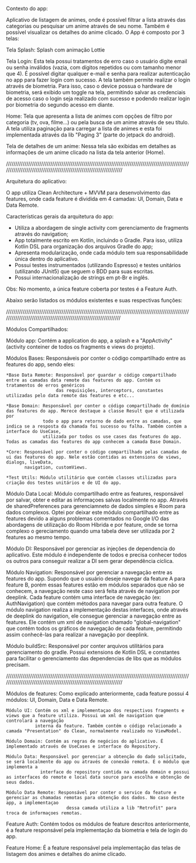 Contexto do app:

Aplicativo de listagem de animes, onde é possível filtrar a lista através das categorias ou pesquisar um anime através de seu nome. Também é possível visualizar os
detalhes do anime clicado. O App é composto por 3 telas:

Tela Splash: Splash com animação Lottie

Tela Login: Esta tela possui tratamentos de erro caso o usuário digite email ou senha inválidos (vazia, com dígitos repetidos ou com tamanho menor que
4). É possível digitar qualquer e-mail e senha para realizar autenticação no app para fazer login com sucesso. A tela também permite realizar o login
através de biometria. Para isso, caso o device possua o hardware de biometria, será exibido um toggle na tela, permitindo salvar as credenciais de
acesso caso o login seja realizado com sucesso e podendo realizar login por biometria do segundo acesso em diante.

Home: Tela que apresenta a lista de animes com opções de filtro por categoria (tv, ova, filme...) ou pela busca de um anime através de seu título. A
tela utiliza paginação para carregar a lista de animes e esta foi implementada através da lib "Paging 3" (parte do jetpack do android).

Tela de detalhes de um anime: Nessa tela são exibidas em detalhes as informações de um anime clicado na lista da tela anterior (Home).

//////////////////////////////////////////////////////////////////////////////////////////////////////////////////////////////////////////////////////////////////

Arquitetura do aplicativo:

O app utiliza Clean Architecture + MVVM para desenvolvimento das features, onde cada feature é dividida em 4 camadas: UI, Domain, Data e Data Remote.

Características gerais da arquitetura do app:

* Utiliza a abordagem de single activity com gerenciamento de fragments através do navigation;
* App totalmente escrito em Kotlin, incluindo o Gradle. Para isso, utiliza Kotlin DSL para organização dos arquivos Gradle do app;
* Apresenta modularização, onde cada módulo tem sua responsabilidade única dentro do aplicativo.
* Possui testes instrumentados (utilizando Espresso) e testes unitários (utilizando JUnit5) que seguem o BDD para suas escritas.
* Possui internacionalização de strings em pt-Br e inglês.

Obs: No momento, a única feature coberta por testes é a Feature Auth.

Abaixo serão listados os módulos existentes e suas respectivas funções:

/////////////////////////////////////////////////////////////////////////////////////////////////////////////////////////////////////////////////////////////////

Módulos Compartilhados:

Módulo app: Contém a application do app, a splash e a "AppActivity" (activity conteiner de todos os fragments e views do projeto).

Módulos Bases: Responsáveis por conter o código compartilhado entre as features do app, sendo eles:

    *Base Data Remote: Responsável por guardar o código compartilhado entre as camadas data remote das features do app. Contém os tratamentos de erros genéricos 
                       das requisições, interceptors, constantes utilizadas pelo data remote das features e etc...
      
    *Base Domain: Responsável por conter o código compartilhado de domínio das features do app. Merece destaque a classe Result que é utilizada por
                  todo o app para retorno de dado entre as camadas, que indica se a resposta da chamada foi sucesso ou falha. Também contém a interface do UseCase,
                  utilizada por todos os use cases das features do app. Todas as camadas das features do app conhecem a camada Base Domain.
                  
    *Core: Responsável por conter o código compartilhado pelas camadas de ui das features do app. Nele estão contidas as extensions de views, dialogs, liveData,
           navigation, customViews.
           
    *Test Utils: Módulo utilitário que contém classes utilizadas para criação dos testes unitários e de UI do app.

Módulo Data Local: Módulo compartilhado entre as features, responsável por salvar, obter e editar as informaçoes salvas localmente no app. Através de
sharedPreferences para gerenciamneto de dados simples e Room para dados complexos. Optei por deixar este módulo compartilhado entre as features devido
a alguns problemas comentados no Google I/O das abordagens de utilização do Room Híbrida e por feature, onde se torna complexo o gereciamento quando
uma tabela deve ser utilizada por 2 features ao mesmo tempo.

Módulo DI: Responsável por gerenciar as injeções de dependencia do aplicativo. Este módulo é independente de todos e precisa conhecer todos os outros
para conseguir realizar a DI sem gerar dependência cíclica.

Módulo Navigation: Responsável por gerenciar a navegação entre as features do app. Supondo que o usuário deseje navegar da feature A para feature B,
porém essas features estão em módulos separados que não se conhecem, a navegação neste caso será feita através de navigation por deeplink. Cada
feature contém uma interface de navegação (ex: AuthNavigation) que contém métodos para navegar para outra feature. O módulo navigation realiza a
implementação destas interfaces, onde através de deeplink do navigation, ele consegue gerenciar a navegação entre as features. Ele contém um xml de
navigation chamado "global-navigation" que contém todos os gráficos de navegação de cada feature, permitindo assim conhecê-las para realizar a
navegação por deeplink.

Módulo buildSrc: Responsável por conter arquivos utilitários para gerenciamento do gradle. Possui extensions de Kotlin DSL e constantes para facilitar
o gerenciamento das dependencias de libs que as módulos precisam.

//////////////////////////////////////////////////////////////////////////////////////////////////////////////////////////////////////////////////////////////////

Módulos de features: Como explicado anteriormente, cada feature possui 4 módulos: UI, Domain, Data e Data Remote.

    Módulo UI: Contém os xml e implementaçao dos respectivos fragments e views que a feature utiliza. Possui um xml de navigation que controlará a navegação
               interna da feature. Também contém o código relacionado a camada "Presentation" do Clean, normalmente realizado no ViewModel.
                  
    Módulo Domain: Contém as regras de negócios do aplicativo. É implementado através de UseCases e interface do Repository.
       
    Módulo Data: Responsável por gerenciar a obtenção do dado solicitado, se será localmente do app ou através de conexão remota. É o módulo que implementa a
                 interface do repository contida na camada domain e possui as interfaces do remote e local data source para escolha e obtenção de seus dados.
                    
    Módulo Data Remote: Responsável por conter o service da feature e gerenciar as chamadas remotas para obtenção dos dados. No caso deste app, a implementaçao
                           dessa camada utiliza a lib "Retrofit" para troca de informaçoes remotas.

Feature Auth: Contém todos os módulos de feature descritos anteriormente, é a feature responsável pela implementação da biometria e tela de login do
app.

Feature Home: É a feature responsável pela implementação das telas de listagem dos animes e detalhes do anime clicado.
